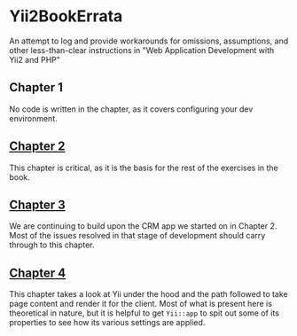 # Yii2BookErrata
An attempt to log and provide workarounds for omissions, assumptions, and other less-than-clear instructions in "Web Application Development with Yii2 and PHP"

## Chapter 1

No code is written in the chapter, as it covers configuring your dev environment.

## [Chapter 2](Chapter-2.md)
This chapter is critical, as it is the basis for the rest of the exercises in the book. 

## [Chapter 3](Chapter-3.md)

We are continuing to build upon the CRM app we started on in Chapter 2. Most of the issues resolved in that stage of development should carry through to this chapter.

## [Chapter 4](Chapter-4.md)

This chapter takes a look at Yii under the hood and the path followed to take page content and render it for the client. Most of what is present here is theoretical in nature, but it is helpful to get `Yii::app` to spit out some of its properties to see how its various settings are applied.
